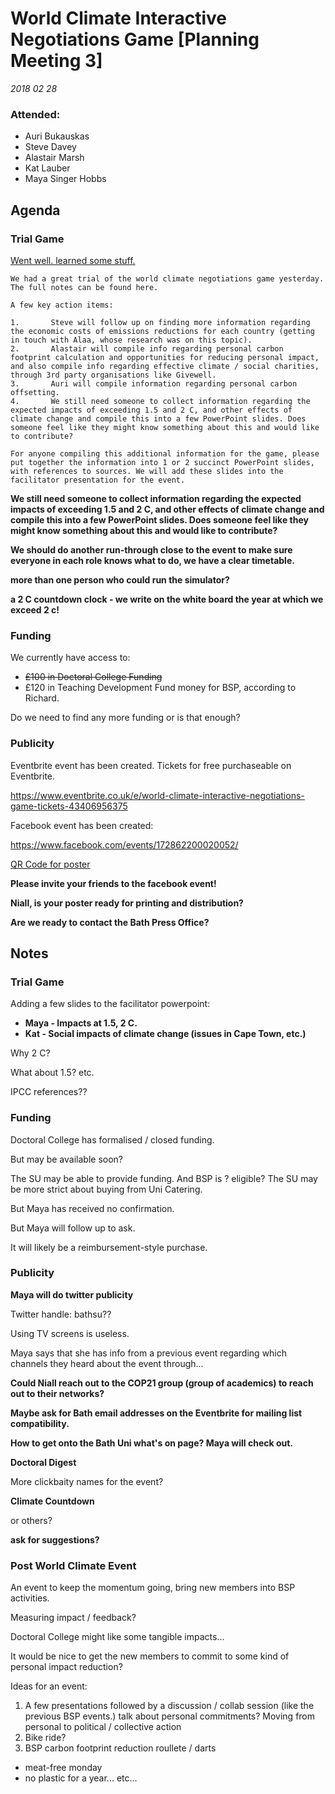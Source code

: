 # World Climate Interactive Negotiations Game [Planning Meeting 3]

_2018 02 28_

### Attended: 

* Auri Bukauskas
* Steve Davey
* Alastair Marsh
* Kat Lauber
* Maya Singer Hobbs

## Agenda

### Trial Game

[Went well. learned some stuff.](./trialgame.md)

```
We had a great trial of the world climate negotiations game yesterday. The full notes can be found here.
 
A few key action items:
 
1.       Steve will follow up on finding more information regarding the economic costs of emissions reductions for each country (getting in touch with Alaa, whose research was on this topic).
2.       Alastair will compile info regarding personal carbon footprint calculation and opportunities for reducing personal impact, and also compile info regarding effective climate / social charities, through 3rd party organisations like Givewell.
3.       Auri will compile information regarding personal carbon offsetting.
4.       We still need someone to collect information regarding the expected impacts of exceeding 1.5 and 2 C, and other effects of climate change and compile this into a few PowerPoint slides. Does someone feel like they might know something about this and would like to contribute?
 
For anyone compiling this additional information for the game, please put together the information into 1 or 2 succinct PowerPoint slides, with references to sources. We will add these slides into the facilitator presentation for the event.
```

**We still need someone to collect information regarding the expected impacts of exceeding 1.5 and 2 C, and other effects of climate change and compile this into a few PowerPoint slides. Does someone feel like they might know something about this and would like to contribute?**

**We should do another run-through close to the event to make sure everyone in each role knows what to do, we have a clear timetable.**

**more than one person who could run the simulator?**

**a 2 C countdown clock - we write on the white board the year at which we exceed 2 c!**

### Funding

We currently have access to:

* ~~£100 in Doctoral College Funding~~
* £120 in Teaching Development Fund money for BSP, according to Richard.

Do we need to find any more funding or is that enough?

### Publicity

Eventbrite event has been created. Tickets for free purchaseable on Eventbrite.

https://www.eventbrite.co.uk/e/world-climate-interactive-negotiations-game-tickets-43406956375

Facebook event has been created:

https://www.facebook.com/events/172862200020052/

[QR Code for poster](./World_Climate_Interactive_Negotiations_Game.png)



**Please invite your friends to the facebook event!**

**Niall, is your poster ready for printing and distribution?**

**Are we ready to contact the Bath Press Office?**

## Notes

### Trial Game

Adding a few slides to the facilitator powerpoint:

* **Maya - Impacts at 1.5, 2 C.**
* **Kat - Social impacts of climate change (issues in Cape Town, etc.)**

Why 2 C? 

What about 1.5?  etc.

IPCC references??

### Funding

Doctoral College has formalised / closed funding.

But may be available soon?

The SU may be able to provide funding. And BSP is ? eligible?
The SU may be more strict about buying from Uni Catering.

But Maya has received no confirmation. 

But Maya will follow up to ask.

It will likely be a reimbursement-style purchase.

### Publicity

**Maya will do twitter publicity**

Twitter handle: bathsu??

Using TV screens is useless.

Maya says that she has info from a previous event regarding which channels they heard about the event through...

**Could Niall reach out to the COP21 group (group of academics) to reach out to their networks?**

**Maybe ask for Bath email addresses on the Eventbrite for mailing list compatibility.**

**How to get onto the Bath Uni what's on page? Maya will check out.**

**Doctoral Digest**

More clickbaity names for the event?

**Climate Countdown**

or others?

**ask for suggestions?**

### Post World Climate Event

An event to keep the momentum going, bring new members into BSP activities.

Measuring impact / feedback?

Doctoral College might like some tangible impacts...

It would be nice to get the new members to commit to some kind of personal impact reduction?
 
Ideas for an event:

1. A few presentations followed by a discussion / collab session (like the previous BSP events.) talk about personal commitments?  Moving from personal to political / collective action 
2. Bike ride?
3. BSP carbon footprint reduction roullete / darts
 * meat-free monday
 * no plastic for a year... etc...

